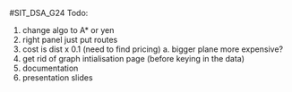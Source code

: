 #SIT_DSA_G24
Todo:

1. change algo to A\* or yen
2. right panel just put routes
3. cost is dist x 0.1 (need to find pricing)
   a. bigger plane more expensive?
4. get rid of graph intialisation page (before keying in the data)
5. documentation
6. presentation slides
